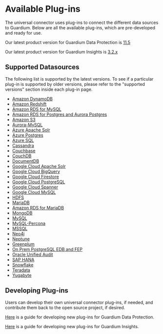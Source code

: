 # Available Plug-ins
The universal connector uses plug-ins to connect the different data sources to Guardium. 
Below are all the available plug-ins, which are pre-developed and ready for use.

Our latest product version for Guardium Data Protection is [11.5](../docs/Guardium%20Data%20Protection)

Our latest product version for Guardium Insights is [3.2.x](../docs/Guardium%20Insights/3.2.x/Plugins_management.md)
## Supported Datasources
The following list is supported by the latest versions.
To see if a particular plug-in is supported by older versions, please refer to the "supported versions" section inside each plug-in page.
* [Amazon DynamoDB](../filter-plugin/logstash-filter-dynamodb-guardium/README.md)
* [Amazon Redshift](../filter-plugin/logstash-filter-redshift-aws-guardium/README.md) 
* [Amazon RDS for MySQL](../filter-plugin/logstash-filter-mysql-aws-guardium/README.md)
* [Amazon RDS for Postgres and Aurora Postgres](../filter-plugin/logstash-filter-postgres-guardium/README.md)
* [Amazon S3](../filter-plugin/logstash-filter-s3-guardium/README.md)
* [Aurora-MySQL](../filter-plugin/logstash-filter-aurora-mysql-guardium/README.md) 
* [Azure Apache Solr](../filter-plugin/logstash-filter-azure-apachesolr-guardium/README.md) 
* [Azure Postgres](../filter-plugin/logstash-filter-azure-postgresql-guardium/README.md) 
* [Azure SQL](../filter-plugin/logstash-filter-azure-sql-guardium/README.md) 
* [Cassandra](../filter-plugin/logstash-filter-cassandra-guardium/README.md) 
* [Couchbase](../filter-plugin/logstash-filter-couchbasedb-guardium/README.md)
* [CouchDB](../filter-plugin/logstash-filter-couchdb-guardium/README.md) 
* [DocumentDB](../filter-plugin/logstash-filter-documentdb-aws-guardium/README.md) 
* [Google Cloud Apache Solr](../filter-plugin/logstash-filter-pubsub-apachesolr-guardium/README.md) 
* [Google Cloud BigQuery](../filter-plugin/logstash-filter-pubsub-bigquery-guardium/README.md) 
* [Google Cloud Firestore](../filter-plugin/logstash-filter-pubsub-firestore-guardium/README.md) 
* [Google Cloud PostgreSQL](../filter-plugin/logstash-filter-pubsub-postgresql-guardium/README.md) 
* [Google Cloud Spanner](../filter-plugin/logstash-filter-pubsub-spanner-guardium/README.md) 
* [Google Cloud MySQL](../filter-plugin/logstash-filter-pubsub-mysql-guardium/README.md) 
* [HDFS](../filter-plugin/logstash-filter-hdfs-guardium/README.md)
* [MariaDB](../filter-plugin/logstash-filter-mariadb-guardium/README.md) 
* [Amazon RDS for MariaDB](../filter-plugin/logstash-filter-mariadb-aws-guardium/README.md) 
* [MongoDB](../filter-plugin/logstash-filter-mongodb-guardium/README.md)
* [MySQL](../filter-plugin/logstash-filter-mysql-guardium/README.md)
* [MySQL-Percona](../filter-plugin/logstash-filter-mysql-percona-guardium/README.md)
* [MSSQL](../filter-plugin/logstash-filter-mssql-guardium/README.md) 
* [Neo4j](../filter-plugin/logstash-filter-neo4j-guardium/README.md) 
* [Neptune](../filter-plugin/logstash-filter-neptune-aws-guardium/README.md) 
* [Greenplum](../filter-plugin/logstash-filter-onPremGreenplumdb-guardium/README.md)
* [On Prem PostgreSQL EDB and FEP](../filter-plugin/logstash-filter-onPremPostgres-guardium/README.md) 
* [Oracle Unified Audit](../filter-plugin/logstash-filter-oua-guardium/README.md) 
* [SAP HANA](../filter-plugin/logstash-filter-saphana-guardium/README.md)
* [Snowflake](https://github.com/infoinsights/guardium-snowflake-uc-filter) 
* [Teradata](../filter-plugin/logstash-filter-teradatadb-guardium/README.md) 
* [Yugabyte](../filter-plugin/logstash-filter-yugabyte-guardium/README.md) 

## Developing Plug-ins
Users can develop their own universal connector plug-ins, if needed, and contribute them back to the open source project, if desired.

[Here](../docs/Guardium%20Data%20Protection/developing_plugins_gdp.md) is a guide for developing new plug-ins for Guardium Data Protection.

[Here](../docs/Guardium%20Insights/3.2.x/developing_plugins_gi.md) is a guide for developing new plug-ins for Guardium Insights.
